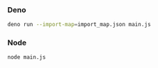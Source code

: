 ### Deno

```sh
deno run --import-map=import_map.json main.js
```

### Node

```sh
node main.js
```
